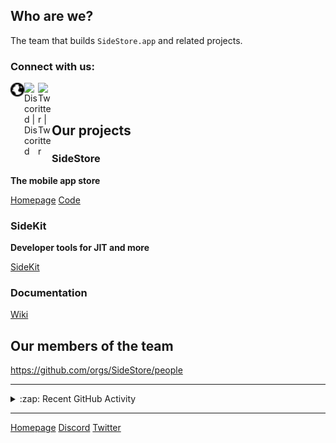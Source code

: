 <!-- 
Docs: How to use GitHub README and actions to auto-generate embedded content.
https://github.com/anuraghazra/github-readme-stats
https://www.youtube.com/watch?v=n6d4KHSKqGk
https://github.com/rahuldkjain/github-profile-readme-generator
 -->

## Who are we?

The team that builds `SideStore.app` and related projects.

### Connect with us:

<!--
[![Website](https://img.shields.io/website?label=sidestore.io&style=for-the-badge&url=https://sidestore.io)](https://sidestore.io)
[![Twitter Follow](https://img.shields.io/twitter/follow/sidestore_io?color=1DA1F2&logo=twitter&style=for-the-badge)](https://twitter.com/intent/follow?original_referer=https%3A%2F%2Fgithub.com%2Fsidestore&screen_name=sidestore)
[![GitHub Followers](https://img.shields.io/github/followers/sidestore?style=for-the-badge)]()
[![GitHub Sponsors](https://img.shields.io/github/sponsors/sidestore?style=for-the-badge
)]() 
-->

[<img align="left" alt="sidestore.io" width="22px" src="https://raw.githubusercontent.com/iconic/open-iconic/master/svg/globe.svg" />][website]
[<img align="left" alt="Discord | Discord" width="22px" src="https://cdn.jsdelivr.net/npm/simple-icons@v3/icons/discord.svg" />][discord]
[<img align="left" alt="Twitter | Twitter" width="22px" src="https://cdn.jsdelivr.net/npm/simple-icons@v3/icons/twitter.svg" />][twitter]

<br />
<br />

## Our projects

### SideStore

__The mobile app store__

[Homepage][website]
[Code][git.sidestore]

### SideKit

__Developer tools for JIT and more__

[SideKit][git.sidekit]

### Documentation

[Wiki][wiki]

## Our members of the team

https://github.com/orgs/SideStore/people

---

<details>
  <summary>:zap: Recent GitHub Activity</summary>

<!--START_SECTION:activity-->
1. 💪 Opened PR [#25](https://github.com/SideStore/apple-private-apis/pull/25) in [SideStore/apple-private-apis](https://github.com/SideStore/apple-private-apis)
2. 🗣 Commented on [#12](https://github.com/SideStore/SideServer-for-Linux/issues/12) in [SideStore/SideServer-for-Linux](https://github.com/SideStore/SideServer-for-Linux)
3. 🗣 Commented on [#25](https://github.com/SideStore/StosVPN/issues/25) in [SideStore/StosVPN](https://github.com/SideStore/StosVPN)
4. ❗️ Closed issue [#25](https://github.com/SideStore/StosVPN/issues/25) in [SideStore/StosVPN](https://github.com/SideStore/StosVPN)
5. 🗣 Commented on [#25](https://github.com/SideStore/StosVPN/issues/25) in [SideStore/StosVPN](https://github.com/SideStore/StosVPN)
6. 💪 Opened PR [#26](https://github.com/SideStore/StosVPN/pull/26) in [SideStore/StosVPN](https://github.com/SideStore/StosVPN)
7. 🗣 Commented on [#25](https://github.com/SideStore/StosVPN/issues/25) in [SideStore/StosVPN](https://github.com/SideStore/StosVPN)
8. 🗣 Commented on [#25](https://github.com/SideStore/StosVPN/issues/25) in [SideStore/StosVPN](https://github.com/SideStore/StosVPN)
9. ❗️ Opened issue [#1039](https://github.com/SideStore/SideStore/issues/1039) in [SideStore/SideStore](https://github.com/SideStore/SideStore)
10. ❗️ Opened issue [#1038](https://github.com/SideStore/SideStore/issues/1038) in [SideStore/SideStore](https://github.com/SideStore/SideStore)
11. 🗣 Commented on [#974](https://github.com/SideStore/SideStore/issues/974) in [SideStore/SideStore](https://github.com/SideStore/SideStore)
12. ❗️ Closed issue [#1018](https://github.com/SideStore/SideStore/issues/1018) in [SideStore/SideStore](https://github.com/SideStore/SideStore)
13. ❗️ Closed issue [#948](https://github.com/SideStore/SideStore/issues/948) in [SideStore/SideStore](https://github.com/SideStore/SideStore)
14. 🗣 Commented on [#1035](https://github.com/SideStore/SideStore/issues/1035) in [SideStore/SideStore](https://github.com/SideStore/SideStore)
15. ❗️ Closed issue [#1035](https://github.com/SideStore/SideStore/issues/1035) in [SideStore/SideStore](https://github.com/SideStore/SideStore)
16. ❗️ Closed issue [#980](https://github.com/SideStore/SideStore/issues/980) in [SideStore/SideStore](https://github.com/SideStore/SideStore)
17. ❗️ Closed issue [#1015](https://github.com/SideStore/SideStore/issues/1015) in [SideStore/SideStore](https://github.com/SideStore/SideStore)
18. ❗️ Closed issue [#951](https://github.com/SideStore/SideStore/issues/951) in [SideStore/SideStore](https://github.com/SideStore/SideStore)
19. ❗️ Closed issue [#1037](https://github.com/SideStore/SideStore/issues/1037) in [SideStore/SideStore](https://github.com/SideStore/SideStore)
20. ❗️ Opened issue [#1037](https://github.com/SideStore/SideStore/issues/1037) in [SideStore/SideStore](https://github.com/SideStore/SideStore)
<!--END_SECTION:activity-->

</details>

---

[Homepage][patreon] [Discord][discord] [Twitter][twitter]

<!--
- [Patreon][patreon]
- [OpenCollective][opencollective]
- [YouTube][youtube]
-->

[website]: https://sidestore.io
[wiki]: https://wiki.sidestore.io
[twitter]: https://twitter.com/sidestore_io
[discord]: https://discord.gg/sidestore-949183273383395328
[youtube]: https://youtube.com/TODO
[patreon]: https://www.patreon.com/SideStore
[opencollective]: https://opencollective.com/TODO
[git.sidestore]: https://github.com/SideStore/SideStore/
[git.sidekit]: https://github.com/SideStore/SideKit

